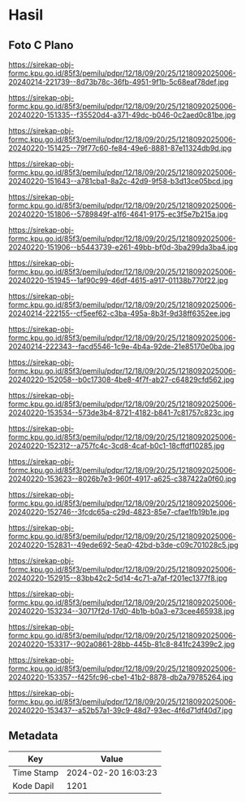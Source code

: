 # Hasil

## Foto C Plano

https://sirekap-obj-formc.kpu.go.id/85f3/pemilu/pdpr/12/18/09/20/25/1218092025006-20240214-221739--8d73b78c-36fb-4951-9f1b-5c68eaf78def.jpg

https://sirekap-obj-formc.kpu.go.id/85f3/pemilu/pdpr/12/18/09/20/25/1218092025006-20240220-151335--f35520d4-a371-49dc-b046-0c2aed0c81be.jpg

https://sirekap-obj-formc.kpu.go.id/85f3/pemilu/pdpr/12/18/09/20/25/1218092025006-20240220-151425--79f77c60-fe84-49e6-8881-87e11324db9d.jpg

https://sirekap-obj-formc.kpu.go.id/85f3/pemilu/pdpr/12/18/09/20/25/1218092025006-20240220-151643--a781cba1-8a2c-42d9-9f58-b3d13ce05bcd.jpg

https://sirekap-obj-formc.kpu.go.id/85f3/pemilu/pdpr/12/18/09/20/25/1218092025006-20240220-151806--5789849f-a1f6-4641-9175-ec3f5e7b215a.jpg

https://sirekap-obj-formc.kpu.go.id/85f3/pemilu/pdpr/12/18/09/20/25/1218092025006-20240220-151906--b5443739-e261-49bb-bf0d-3ba299da3ba4.jpg

https://sirekap-obj-formc.kpu.go.id/85f3/pemilu/pdpr/12/18/09/20/25/1218092025006-20240220-151945--1af90c99-46df-4615-a917-01138b770f22.jpg

https://sirekap-obj-formc.kpu.go.id/85f3/pemilu/pdpr/12/18/09/20/25/1218092025006-20240214-222155--cf5eef62-c3ba-495a-8b3f-9d38ff6352ee.jpg

https://sirekap-obj-formc.kpu.go.id/85f3/pemilu/pdpr/12/18/09/20/25/1218092025006-20240214-222343--facd5546-1c9e-4b4a-92de-21e85170e0ba.jpg

https://sirekap-obj-formc.kpu.go.id/85f3/pemilu/pdpr/12/18/09/20/25/1218092025006-20240220-152058--b0c17308-4be8-4f7f-ab27-c64829cfd562.jpg

https://sirekap-obj-formc.kpu.go.id/85f3/pemilu/pdpr/12/18/09/20/25/1218092025006-20240220-153534--573de3b4-8721-4182-b841-7c81757c823c.jpg

https://sirekap-obj-formc.kpu.go.id/85f3/pemilu/pdpr/12/18/09/20/25/1218092025006-20240220-152312--a757fc4c-3cd8-4caf-b0c1-18cffdf10285.jpg

https://sirekap-obj-formc.kpu.go.id/85f3/pemilu/pdpr/12/18/09/20/25/1218092025006-20240220-153623--8026b7e3-960f-4917-a625-c387422a0f60.jpg

https://sirekap-obj-formc.kpu.go.id/85f3/pemilu/pdpr/12/18/09/20/25/1218092025006-20240220-152746--3fcdc65a-c29d-4823-85e7-cfae1fb19b1e.jpg

https://sirekap-obj-formc.kpu.go.id/85f3/pemilu/pdpr/12/18/09/20/25/1218092025006-20240220-152831--49ede692-5ea0-42bd-b3de-c09c701028c5.jpg

https://sirekap-obj-formc.kpu.go.id/85f3/pemilu/pdpr/12/18/09/20/25/1218092025006-20240220-152915--83bb42c2-5d14-4c71-a7af-f201ec1377f8.jpg

https://sirekap-obj-formc.kpu.go.id/85f3/pemilu/pdpr/12/18/09/20/25/1218092025006-20240220-153234--30717f2d-17d0-4b1b-b0a3-e73cee465938.jpg

https://sirekap-obj-formc.kpu.go.id/85f3/pemilu/pdpr/12/18/09/20/25/1218092025006-20240220-153317--902a0861-28bb-445b-81c8-841fc24399c2.jpg

https://sirekap-obj-formc.kpu.go.id/85f3/pemilu/pdpr/12/18/09/20/25/1218092025006-20240220-153357--f425fc96-cbe1-41b2-8878-db2a79785264.jpg

https://sirekap-obj-formc.kpu.go.id/85f3/pemilu/pdpr/12/18/09/20/25/1218092025006-20240220-153437--a52b57a1-39c9-48d7-93ec-4f6d71df40d7.jpg


## Metadata

| Key        | Value               |
| ---------- | ------------------- |
| Time Stamp | 2024-02-20 16:03:23 |
| Kode Dapil | 1201                |



